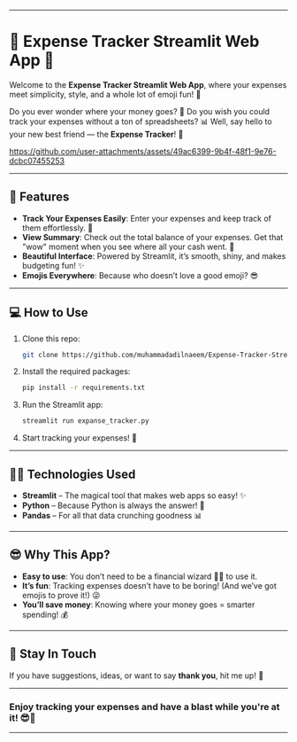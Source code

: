 
---

# **💸 Expense Tracker Streamlit Web App 🤑**

Welcome to the **Expense Tracker Streamlit Web App**, where your expenses meet simplicity, style, and a whole lot of emoji fun! 🎉

Do you ever wonder where your money goes? 💸
Do you wish you could track your expenses without a ton of spreadsheets? 📊
Well, say hello to your new best friend — the **Expense Tracker**! 🙌

https://github.com/user-attachments/assets/49ac6399-9b4f-48f1-9e76-dcbc07455253

---

## **🚀 Features**

- **Track Your Expenses Easily**: Enter your expenses and keep track of them effortlessly. 📝
- **View Summary**: Check out the total balance of your expenses. Get that "wow" moment when you see where all your cash went. 💸
- **Beautiful Interface**: Powered by Streamlit, it’s smooth, shiny, and makes budgeting fun! ✨
- **Emojis Everywhere**: Because who doesn’t love a good emoji? 😎

---

## **💻 How to Use**

1. Clone this repo:
   ```bash
   git clone https://github.com/muhammadadilnaeem/Expense-Tracker-Streamlit-Web-App.git
   ```

2. Install the required packages:
   ```bash
   pip install -r requirements.txt
   ```

3. Run the Streamlit app:
   ```bash
   streamlit run expanse_tracker.py
   ```

4. Start tracking your expenses! 🎯

---

## **🧑‍💻 Technologies Used**

- **Streamlit** – The magical tool that makes web apps so easy! ✨
- **Python** – Because Python is always the answer! 🐍
- **Pandas** – For all that data crunching goodness 📊

---

## **😎 Why This App?**

- **Easy to use**: You don’t need to be a financial wizard 🧙‍♂️ to use it.
- **It’s fun**: Tracking expenses doesn’t have to be boring! (And we’ve got emojis to prove it!) 😜
- **You’ll save money**: Knowing where your money goes = smarter spending! 💰

---

## **📢 Stay In Touch**

If you have suggestions, ideas, or want to say **thank you**, hit me up! 🙌

---

### **Enjoy tracking your expenses and have a blast while you're at it! 😎🎉**

--- 

